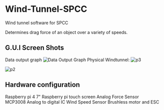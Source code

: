 # Wind-Tunnel-SPCC
Wind tunnel software for SPCC

Determines drag force of an object over a variety of speeds.
## G.U.I Screen Shots
Data output graph
![Data Output Graph](https://github.com/Happypig123123/Wind-Tunnel-SPCC/blob/V2.7/readmeFig/Picture1.png?raw=true)
Physical Windtunnel:
![p3](https://github.com/Happypig123123/Wind-Tunnel-SPCC/blob/V2.7/readmeFig/p3.jpg?raw=true)

![p2](https://github.com/Happypig123123/Wind-Tunnel-SPCC/blob/V2.7/readmeFig/p2.jpg?raw=true)
## Hardware configuration
Raspberry pi 4
7" Raspberry pi touch screen
Analog Force Sensor 
MCP3008 Analog to digital IC
Wind Speed Sensor
Brushless motor and ESC


